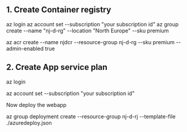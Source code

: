 ## 1. Create Container registry 

az login
az account set --subscription "your subscription id"
az group create --name "nj-d-rg" --location "North Europe" --sku premium

az acr create --name njdcr --resource-group nj-d-rg --sku premium --admin-enabled true

## 2. Create App service plan

az login

az account set --subscription "your subscription id"

Now deploy the webapp

az group deployment create --resource-group nj-d-rj --template-file ./azuredeploy.json